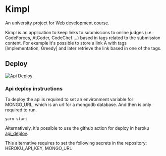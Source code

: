 # Kimpl

An university project for [Web development course](https://github.com/matheusgr/devweb).

Kimpl is an application to keep links to submissions to online judges (i.e. CodeForces, AtCoder, CodeChef ...) based in tags related to the submission content. For example it's possible to store a link A with tags [Implementation, Greedy] and later retrieve the link based in one of the tags.

## Deploy
![Api Deploy](https://github.com/fmota0/kimpl/workflows/Api%20Deploy/badge.svg)

### Api deploy instructions

To deploy the api is required to set an environment variable for MONGO_URL, which is an url for a mongodb database. And then is only required to run.

`yarn start`

Alternatively, it's possible to use the github action for deploy in heroku [api_deploy](.github/workflows/api_deploy.yml).

This alternative requires to set the following secrets in the repository: HEROKU_API_KEY, MONGO_URL

